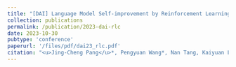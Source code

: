 ```yaml
---
title: "[DAI] Language Model Self-improvement by Reinforcement Learning Contemplation"
collection: publications
permalink: /publication/2023-dai-rlc
date: 2023-10-30
pubtype: 'conference'
paperurl: '/files/pdf/dai23_rlc.pdf'
citation: "<u>Jing-Cheng Pang</u>*, Pengyuan Wang*, Nan Tang, Kaiyuan Li, Xionghui Chen, Jiacheng Xu, Zongzhang Zhang and Yang Yu. <i> Language Model Self-improvement by Reinforcement Learning Contemplation.</i> In: <b>DAI'23 poster track</b>, 2023."
---
```

